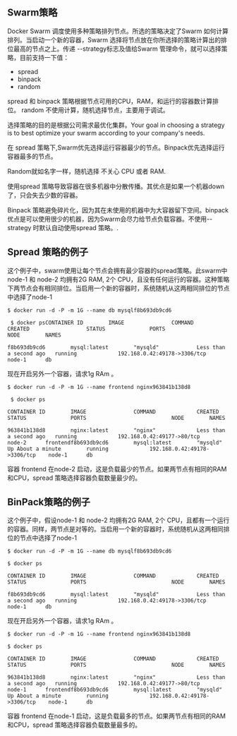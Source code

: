 ## Swarm策略

Docker Swarm 调度使用多种策略排列节点。所选的策略决定了Swarm 如何计算排列。当启动一个新的容器，Swarm 选择将节点放在你所选择的策略计算出的排位最高的节点之上。传递 --strategy标志及值给Swarm 管理命令，就可以选择策略，目前支持一下值：

- spread
- binpack
- random

spread 和 binpack 策略根据节点可用的CPU，RAM，和运行的容器数计算排位。 random 不使用计算，随机选择节点，主要用于调试。

选择策略的目的是根据公司需求最优化集群。Your goal in choosing a strategy is to best optimize your swarm according to your company's needs.

在 spread 策略下,Swarm优先选择运行容器最少的节点。Binpack优先选择运行容器最多的节点。

Random就如名字一样，随机选择 不关心 CPU 或者 RAM.

使用spread 策略导致容器在很多机器中分散传播。其优点是如果一个机器down了，只会失去少数的容器。

Binpack 策略避免碎片化，因为其在未使用的机器中为大容器留下空间。binpack 优点是可以使用很少的机器，因为Swarm会尽力给节点负载容器。不使用--strategy 时默认自动使用spread 策略。.

## Spread 策略的例子 

这个例子中，swarm使用让每个节点会拥有最少容器的spread策略。此swarm中node-1 和 node-2 均拥有2G  RAM, 2个 CPU，且没有任何运行的容器。这种策略下两节点会有相同排位。当启用一个新的容器时，系统随机从这两相同排位的节点中选择了node-1

	$ docker run -d -P -m 1G --name db mysqlf8b693db9cd6
	
	 $ docker psCONTAINER ID        IMAGE               COMMAND             CREATED                  STATUS              PORTS                           NODE        NAMES
	
	f8b693db9cd6        mysql:latest        "mysqld"            Less than a second ago   running             192.168.0.42:49178->3306/tcp    node-1      db

现在开启另外一个容器，请求1g RAm 。

	$ docker run -d -P -m 1G --name frontend nginx963841b138d8
	
	 $ docker ps
	
	CONTAINER ID        IMAGE               COMMAND             CREATED                  STATUS              PORTS                           NODE        NAMES
	
	963841b138d8        nginx:latest        "nginx"             Less than a second ago   running             192.168.0.42:49177->80/tcp      node-2      frontendf8b693db9cd6        mysql:latest        "mysqld"            Up About a minute        running             192.168.0.42:49178->3306/tcp    node-1      db

容器 frontend 在node-2 启动，这是负载最少的节点。如果两节点有相同的RAM 和CPU，spread 策略选择容器负载数量最少的。

## BinPack策略的例子 

这个例子中，假设node-1 和 node-2 均拥有2G  RAM, 2个 CPU，且都有一个运行的容器。同样，两节点是对等的。当启用一个新的容器时，系统随机从这两相同排位的节点中选择了node-1

  

	$ docker run -d -P -m 1G --name db mysqlf8b693db9cd6
	
	$ docker ps
	
	CONTAINER ID        IMAGE               COMMAND             CREATED                  STATUS              PORTS                           NODE        NAMES
	
	f8b693db9cd6        mysql:latest        "mysqld"            Less than a second ago   running             192.168.0.42:49178->3306/tcp    node-1      db

现在开启另外一个容器，请求1g RAm 。

	$ docker run -d -P -m 1G --name frontend nginx963841b138d8
	
	$ docker ps
	
	CONTAINER ID        IMAGE               COMMAND             CREATED                  STATUS              PORTS                           NODE        NAMES
	
	963841b138d8        nginx:latest        "nginx"             Less than a second ago   running             192.168.0.42:49177->80/tcp      node-1      frontendf8b693db9cd6        mysql:latest        "mysqld"            Up About a minute        running             192.168.0.42:49178->3306/tcp    node-1      db

容器 frontend 在node-1 启动，这是负载最多的节点。如果两节点有相同的RAM 和CPU，spread 策略选择容器负载数量最多的。